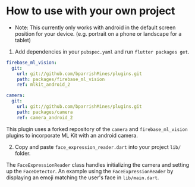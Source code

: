# How to use with your own project

* Note: This currently only works with android in the default screen position for your device. (e.g. portrait on a phone or landscape for a tablet)

1. Add dependencies in your `pubspec.yaml` and run `flutter packages get`.

```yaml
firebase_ml_vision:
  git:
    url: git://github.com/bparrishMines/plugins.git
    path: packages/firebase_ml_vision
    ref: mlkit_android_2

camera:
  git:
    url: git://github.com/bparrishMines/plugins.git
    path: packages/camera
    ref: camera_android_2
```

This plugin uses a forked repository of the `camera` and `firebase_ml_vision` plugins to incorporate
ML Kit with an android camera.

2. Copy and paste `face_expression_reader.dart` into your project `lib/` folder.

The `FaceExpressionReader` class handles initializing the camera and setting up the `FaceDetector`.
An example using the `FaceExpressionReader` by displaying an emoji matching the user's face in `lib/main.dart`.
